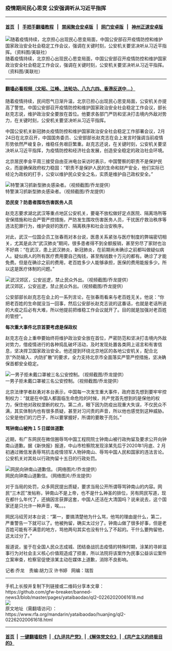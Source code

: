### 疫情期间民心思变  公安强调听从习近平指挥 
------------------------

#### [首页](https://github.com/gfw-breaker/banned-news3/blob/master/README.md) &nbsp;&nbsp;|&nbsp;&nbsp; [手把手翻墙教程](https://github.com/gfw-breaker/guides/wiki) &nbsp;&nbsp;|&nbsp;&nbsp; [禁闻聚合安卓版](https://github.com/gfw-breaker/bn-android) &nbsp;&nbsp;|&nbsp;&nbsp; [网门安卓版](https://github.com/oGate2/oGate) &nbsp;&nbsp;|&nbsp;&nbsp; [神州正道安卓版](https://github.com/SzzdOgate/update) 



<div id="headerimg">
 <img alt="随着疫情持续，北京担心出现民心思变局面，中国公安部召开疫情防控和维护国家政治安全社会稳定工作会议，强调在关键时刻，公安机关要坚决听从习近平指挥。（资料图/美联社）" src="https://www.rfa.org/mandarin/yataibaodao/huanjing/ql2-02262020061618.html/NDT-kTQ09877.jpg/@@images/b57393f2-bed7-47bf-ac75-0e22c8c1d4b8.jpeg" title="随着疫情持续，北京担心出现民心思变局面，中国公安部召开疫情防控和维护国家政治安全社会稳定工作会议，强调在关键时刻，公安机关要坚决听从习近平指挥。（资料图/美联社）"/>
 <div id="headerimgcontents">
  <div id="headerimgcaption">
   <span>
    随着疫情持续，北京担心出现民心思变局面，中国公安部召开疫情防控和维护国家政治安全社会稳定工作会议，强调在关键时刻，公安机关要坚决听从习近平指挥。（资料图/美联社）
   </span>
   <!-- zoomattribute -->
  </div>
  <!-- headerimgcaption -->
 </div>
 <!-- headerimagecontents -->
</div>

<hr/>


#### [翻墙必看视频（文昭、江峰、法轮功、八九六四、香港反送中...）](https://github.com/gfw-breaker/banned-news3/blob/master/pages/link3.md)

<div id="storytext">
 <div>
  <div class="slot_header">
  </div>
 </div>
 <p>
  随着疫情持续，民间怨气日渐升温，北京已担心出现民心思变局面，公安机关亦提高了警觉。中国公安部召开疫情防控和维护国家政治安全社会稳定工作会议，部长赵克志说，维护政治安全要放在首位。他要求各部门严防和坚决打击境内外敌对势力，在关键时刻，公安机关要坚决听从习近平指挥。
 </p>
 <p>
  中国公安机关新冠肺炎疫情防控和维护国家政治安全社会稳定工作部署会议，2月24日在北京召开，中国国务委员、公安部部长赵克志在会上发言时强调当前疫情形势依然严峻复杂，维稳任务艰巨繁重。赵克志还说，在关键时刻，公安机关要坚决听从习近平指挥，为疫情防控和经济社会发展，创造安全稳定的政治社会环境。
 </p>
 <p>
 </p>
 <p>
 </p>
 <p>
  北京居民李金平周三接受自由亚洲电台采访时表示，中国警察的职责不是保护民众，而是确保政府权力稳固：“职责不是保护人民的生命和财产安全，他们实际已经沦为政权的打手，公安以维护民众安全之名，实质是维护自己政权安全。”
 </p>
 <p>
 </p>
 <p>
  <div class="image-inline captioned" style="width:680px;">
   <div style="width:680px;">
    <img alt="特警演习抓新型肺炎感染者。（视频截图/乔龙提供）" src="https://www.rfa.org/mandarin/yataibaodao/huanjing/ql2-02262020061618.html/m0226-ql2p1.jpg" title="特警演习抓新型肺炎感染者。（视频截图/乔龙提供）"/>
   </div>
   <div class="image-caption">
    <span style="width:680px;">
     特警演习抓新型肺炎感染者。（视频截图/乔龙提供）
    </span>
    <span class="copyright">
    </span>
   </div>
  </div>
 </p>
 <p>
  <b>
   恐民变？防患者围攻伤害医务人员
  </b>
 </p>
 <p>
  赵克志要求湖北武汉等重点地区公安机关，要毫不放松做好定点医院、隔离场所等安保措施和社会严管严控措施，严防发生围攻伤害医务人员，干扰医疗救治秩序等违法犯罪行为，维护良好的医疗、隔离秩序和社会治安秩序。
 </p>
 <p>
  对此，武汉一位国企员工张春雨对本台说，医患关系紧张与医疗制度的弊端密切相关，尤其是此次“武汉肺炎”期间，很多患者得不到全额报销，甚至穷尽了家财也治不好病：“在武汉，患上武汉肺炎，新冠肺炎，在前期尚未确诊之前都叫做疑似病人。疑似病人的所有医疗费用要自己掏钱，甚至掏钱数十万元的都有。确诊了才能免费。但是在确诊之前的费用，老百姓多少人能够承担，医保的费用能报多少。所以这是医疗体制的问题。”
 </p>
 <p>
 </p>
 <p>
  <div class="image-inline captioned" style="width:1125px;">
   <div style="width:1125px;">
    <img alt="武汉郊区，公安巡逻，禁止民众外出。（视频截图/乔龙提供）" src="https://www.rfa.org/mandarin/yataibaodao/huanjing/ql2-02262020061618.html/m0226-ql2p2.jpg" title="武汉郊区，公安巡逻，禁止民众外出。（视频截图/乔龙提供）"/>
   </div>
   <div class="image-caption">
    <span style="width:1125px;">
     武汉郊区，公安巡逻，禁止民众外出。（视频截图/乔龙提供）
    </span>
    <span class="copyright">
    </span>
   </div>
  </div>
 </p>
 <p>
  公安部部长赵克志在会上的一系列言论，在张春雨看来与老百姓无关。他说：“你把老百姓的生命就没当一回事，然后公安部长赵克志说的这番话，也就是老话所说的大疫之后必有大难，所以他提前把维稳工作会议就开了。目的就是加强对老百姓的管控”。
 </p>
 <p>
  <b>
   每次重大事件北京首要考虑是保政权
  </b>
 </p>
 <p>
  赵克志在会上重申要始终将维护政治安全放在首位，严密防范和坚决打击境内外敌对势力，借疫情进行的各种捣乱破坏活动，及时发现处置各类网上谣言和有害信息，坚决捍卫国家政治安全。他还提到环绕北京地区的各地公安机关，配合北京“外防输入、内防扩散”的要求，全力支持北京市全面落实严管严控措施，坚决确保首都安全稳定。
 </p>
 <p>
 </p>
 <p>
  <div class="image-inline captioned" style="width:900px;">
   <div style="width:900px;">
    <img alt="一男子拒未戴口罩被三名公安控制。（视频截图/乔龙提供）" src="https://www.rfa.org/mandarin/yataibaodao/huanjing/ql2-02262020061618.html/m0226-ql2p3.jpg" title="一男子拒未戴口罩被三名公安控制。（视频截图/乔龙提供）"/>
   </div>
   <div class="image-caption">
    <span style="width:900px;">
     一男子拒未戴口罩被三名公安控制。（视频截图/乔龙提供）
    </span>
    <span class="copyright">
    </span>
   </div>
  </div>
 </p>
 <p>
  北京法律学者赵勇对本台表示，中国每一次发生重大事件，政府首先想到要牢牢控制权力：“就是在中国人都面临生命危险的时候，共产党首先想到的是保他的权力，保住他对政权垄断的权力。第二点，眼下因为防疫出现重大失误，不仅民众不满，其实体制内也有很多质疑，甚至对习问责的声音，所以他也感觉到这种威胁。公安是他们的刀巴子，所以要掌握好，所谓的要敢于亮剑。”
 </p>
 <p>
  <b>
   骂钟南山被拘１５日媒体道歉
  </b>
 </p>
 <p>
  近期，有广东网民在微信圈辱骂中国工程院院士钟南山被行政拘留及要求公开向钟南山道歉。据《新快报》报道，中山市检察院发现涂某先后于2020年1月底、2 月初通过微信发表辱骂抗击疫情领军人物钟南山、辱骂中国人民和国家的违法言论。公安机关对其处以行政拘留十五日的行政处罚。
 </p>
 <p>
 </p>
 <p>
  <div class="image-inline captioned" style="width:818px;">
   <div style="width:818px;">
    <img alt="网民向钟南山道歉信。（网络图片/乔龙提供）" src="https://www.rfa.org/mandarin/yataibaodao/huanjing/ql2-02262020061618.html/m0226-ql2p4.jpg" title="网民向钟南山道歉信。（网络图片/乔龙提供）"/>
   </div>
   <div class="image-caption">
    <span style="width:818px;">
     网民向钟南山道歉信。（网络图片/乔龙提供）
    </span>
    <span class="copyright">
    </span>
   </div>
  </div>
 </p>
 <p>
  对于当局的处罚，众多网民提出质疑，要求当局公开所谓辱骂钟南山的内容。网民“三木匠”发帖称，钟南山不是上帝，也不是什么神圣的排位，另有网民写道，现在都什么年代了，还搞因言获罪这套，中国人还活在大清国吗？说来说去，这个国家还是只允许一种声音，唉。。。
 </p>
 <p>
  网民冯绍芳对本台说：“第一，要搞清楚他为什么骂，他骂的理由是什么，第二，严重警告一下就可以了。他被拘留，确实太过分了。钟南山做了很多好事，但是老百姓可能有不满意的地方，骂他两句其实也没有什么了不起的。干什么要拘留他，这太过分了。”
 </p>
 <p>
  报道说，鉴于在全国人民众志成城、团结奋战抗击疫情的特殊时期，涂某的寻衅滋事行为对社会主义核心价值观造成了损害，所以法院将该案作为民事公益诉讼案件立案审查，检察官促使涂某主动在媒体上道歉，消除不良影响。
 </p>
 <p>
 </p>
 <p>
  记者:乔龙　责编:胡力汉 许书婷   网编：瑞哲
 </p>
</div>

<hr/>
手机上长按并复制下列链接或二维码分享本文章：<br/>
https://github.com/gfw-breaker/banned-news3/blob/master/pages/yataibaodao/ql2-02262020061618.md <br/>
<a href='https://github.com/gfw-breaker/banned-news3/blob/master/pages/yataibaodao/ql2-02262020061618.md'><img src='https://github.com/gfw-breaker/banned-news3/blob/master/pages/yataibaodao/ql2-02262020061618.md.png'/></a> <br/>
原文地址（需翻墙访问）：https://www.rfa.org/mandarin/yataibaodao/huanjing/ql2-02262020061618.html


------------------------
#### [首页](https://github.com/gfw-breaker/banned-news3/blob/master/README.md) &nbsp;|&nbsp; [一键翻墙软件](https://github.com/gfw-breaker/nogfw/blob/master/README.md) &nbsp;| [《九评共产党》](https://github.com/gfw-breaker/9ping.md/blob/master/README.md#九评之一评共产党是什么) | [《解体党文化》](https://github.com/gfw-breaker/jtdwh.md/blob/master/README.md) | [《共产主义的终极目的》](https://github.com/gfw-breaker/gczydzjmd.md/blob/master/README.md)


<img src='http://gfw-breaker.win/banned-news3/pages/yataibaodao/ql2-02262020061618.md' width='0px' height='0px'/>